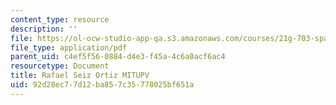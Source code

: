 ```yaml
---
content_type: resource
description: ''
file: https://ol-ocw-studio-app-qa.s3.amazonaws.com/courses/21g-703-spanish-iii-spring-2006/92d28ec77d12ba857c35778025bf651a_MIT21G_703S06_rafael.pdf
file_type: application/pdf
parent_uid: c4ef5f56-0884-d4e3-f45a-4c6a0acf6ac4
resourcetype: Document
title: Rafael Seiz Ortiz MITUPV
uid: 92d28ec7-7d12-ba85-7c35-778025bf651a
---
```

